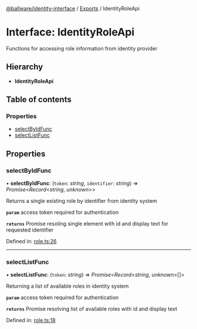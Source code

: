 [@ballware/identity-interface](../README.md) / [Exports](../modules.md) / IdentityRoleApi

# Interface: IdentityRoleApi

Functions for accessing role information from identity provider

## Hierarchy

* **IdentityRoleApi**

## Table of contents

### Properties

- [selectByIdFunc](identityroleapi.md#selectbyidfunc)
- [selectListFunc](identityroleapi.md#selectlistfunc)

## Properties

### selectByIdFunc

• **selectByIdFunc**: (`token`: *string*, `identifier`: *string*) => *Promise*<*Record*<*string*, *unknown*\>\>

Returns a single existing role by identifier from identity system

**`param`** access token required for authentication

**`returns`** Promise resoling single element with id and display text for requested identifier

Defined in: [role.ts:26](https://github.com/frankball/ballware-identity-interface/blob/f3cbf03/src/role.ts#L26)

___

### selectListFunc

• **selectListFunc**: (`token`: *string*) => *Promise*<*Record*<*string*, *unknown*\>[]\>

Returning a list of available roles in identity system

**`param`** access token required for authentication

**`returns`** Promise resolving list of available roles with id and display text

Defined in: [role.ts:18](https://github.com/frankball/ballware-identity-interface/blob/f3cbf03/src/role.ts#L18)
